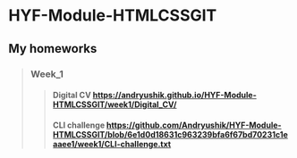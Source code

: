 # HYF-Module-HTMLCSSGIT
## My homeworks
> ### Week_1 
>> #### Digital CV https://andryushik.github.io/HYF-Module-HTMLCSSGIT/week1/Digital_CV/
>> #### CLI challenge https://github.com/Andryushik/HYF-Module-HTMLCSSGIT/blob/6e1d0d18631c963239bfa6f67bd70231c1eaaee1/week1/CLI-challenge.txt
